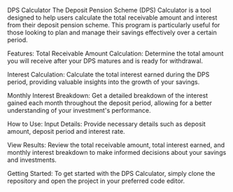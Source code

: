 DPS Calculator
The Deposit Pension Scheme (DPS) Calculator is a tool designed to help users calculate the total receivable amount and interest from their deposit pension scheme. This program is particularly useful for those looking to plan and manage their savings effectively over a certain period.

Features:
Total Receivable Amount Calculation: Determine the total amount you will receive after your DPS matures and is ready for withdrawal.

Interest Calculation: Calculate the total interest earned during the DPS period, providing valuable insights into the growth of your savings.

Monthly Interest Breakdown: Get a detailed breakdown of the interest gained each month throughout the deposit period, allowing for a better understanding of your investment's performance.

How to Use:
Input Details: Provide necessary details such as deposit amount, deposit period and interest rate.

View Results: Review the total receivable amount, total interest earned, and monthly interest breakdown to make informed decisions about your savings and investments.

Getting Started:
To get started with the DPS Calculator, simply clone the repository and open the project in your preferred code editor.
